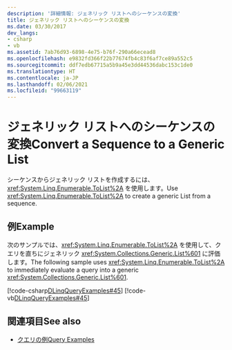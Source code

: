 ```yaml
---
description: '詳細情報: ジェネリック リストへのシーケンスの変換'
title: ジェネリック リストへのシーケンスの変換
ms.date: 03/30/2017
dev_langs:
- csharp
- vb
ms.assetid: 7ab76d93-6898-4e75-b76f-290a66ecead8
ms.openlocfilehash: e9832fd366f22b77674fb4c83f6af7ce89a552c5
ms.sourcegitcommit: ddf7edb67715a5b9a45e3dd44536dabc153c1de0
ms.translationtype: HT
ms.contentlocale: ja-JP
ms.lasthandoff: 02/06/2021
ms.locfileid: "99663119"
---
```

# <a name="convert-a-sequence-to-a-generic-list"></a><span data-ttu-id="c52cb-103">ジェネリック リストへのシーケンスの変換</span><span class="sxs-lookup"><span data-stu-id="c52cb-103">Convert a Sequence to a Generic List</span></span>

<span data-ttu-id="c52cb-104">シーケンスからジェネリック リストを作成するには、<xref:System.Linq.Enumerable.ToList%2A> を使用します。</span><span class="sxs-lookup"><span data-stu-id="c52cb-104">Use <xref:System.Linq.Enumerable.ToList%2A> to create a generic List from a sequence.</span></span>  
  
## <a name="example"></a><span data-ttu-id="c52cb-105">例</span><span class="sxs-lookup"><span data-stu-id="c52cb-105">Example</span></span>  

 <span data-ttu-id="c52cb-106">次のサンプルでは、<xref:System.Linq.Enumerable.ToList%2A> を使用して、クエリを直ちにジェネリック <xref:System.Collections.Generic.List%601> に評価します。</span><span class="sxs-lookup"><span data-stu-id="c52cb-106">The following sample uses <xref:System.Linq.Enumerable.ToList%2A> to immediately evaluate a query into a generic <xref:System.Collections.Generic.List%601>.</span></span>  
  
 [!code-csharp[DLinqQueryExamples#45](../../../../../../samples/snippets/csharp/VS_Snippets_Data/DLinqQueryExamples/cs/Program.cs#45)]
 [!code-vb[DLinqQueryExamples#45](../../../../../../samples/snippets/visualbasic/VS_Snippets_Data/DLinqQueryExamples/vb/Module1.vb#45)]  
  
## <a name="see-also"></a><span data-ttu-id="c52cb-107">関連項目</span><span class="sxs-lookup"><span data-stu-id="c52cb-107">See also</span></span>

- [<span data-ttu-id="c52cb-108">クエリの例</span><span class="sxs-lookup"><span data-stu-id="c52cb-108">Query Examples</span></span>](query-examples.md)
